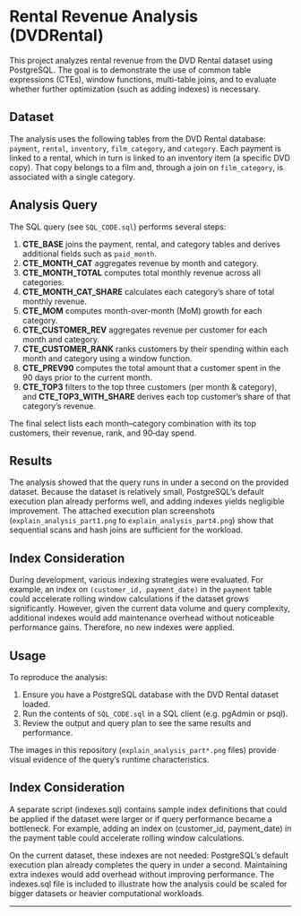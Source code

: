 # Rental Revenue Analysis (DVDRental)

This project analyzes rental revenue from the DVD Rental dataset using PostgreSQL. The goal is to demonstrate the use of common table expressions (CTEs), window functions, multi-table joins, and to evaluate whether further optimization (such as adding indexes) is necessary.

## Dataset
The analysis uses the following tables from the DVD Rental database: `payment`, `rental`, `inventory`, `film_category`, and `category`. Each payment is linked to a rental, which in turn is linked to an inventory item (a specific DVD copy). That copy belongs to a film and, through a join on `film_category`, is associated with a single category.

## Analysis Query
The SQL query (see `SQL_CODE.sql`) performs several steps:

1. **CTE_BASE** joins the payment, rental, and category tables and derives additional fields such as `paid_month`.
2. **CTE_MONTH_CAT** aggregates revenue by month and category.
3. **CTE_MONTH_TOTAL** computes total monthly revenue across all categories.
4. **CTE_MONTH_CAT_SHARE** calculates each category’s share of total monthly revenue.
5. **CTE_MOM** computes month-over-month (MoM) growth for each category.
6. **CTE_CUSTOMER_REV** aggregates revenue per customer for each month and category.
7. **CTE_CUSTOMER_RANK** ranks customers by their spending within each month and category using a window function.
8. **CTE_PREV90** computes the total amount that a customer spent in the 90 days prior to the current month.
9. **CTE_TOP3** filters to the top three customers (per month & category), and **CTE_TOP3_WITH_SHARE** derives each top customer’s share of that category’s revenue.

The final select lists each month–category combination with its top customers, their revenue, rank, and 90‑day spend.

## Results
The analysis showed that the query runs in under a second on the provided dataset. Because the dataset is relatively small, PostgreSQL’s default execution plan already performs well, and adding indexes yields negligible improvement. The attached execution plan screenshots (`explain_analysis_part1.png` to `explain_analysis_part4.png`) show that sequential scans and hash joins are sufficient for the workload.

## Index Consideration
During development, various indexing strategies were evaluated. For example, an index on `(customer_id, payment_date)` in the `payment` table could accelerate rolling window calculations if the dataset grows significantly. However, given the current data volume and query complexity, additional indexes would add maintenance overhead without noticeable performance gains. Therefore, no new indexes were applied.

## Usage
To reproduce the analysis:

1. Ensure you have a PostgreSQL database with the DVD Rental dataset loaded.
2. Run the contents of `SQL_CODE.sql` in a SQL client (e.g. pgAdmin or psql).
3. Review the output and query plan to see the same results and performance.

The images in this repository (`explain_analysis_part*.png` files) provide visual evidence of the query’s runtime characteristics.

## Index Consideration

A separate script (indexes.sql) contains sample index definitions that could be applied if the dataset were larger or if query performance became a bottleneck. For example, adding an index on (customer_id, payment_date) in the payment table could accelerate rolling window calculations.

On the current dataset, these indexes are not needed: PostgreSQL’s default execution plan already completes the query in under a second. Maintaining extra indexes would add overhead without improving performance. The indexes.sql file is included to illustrate how the analysis could be scaled for bigger datasets or heavier computational workloads.

---
